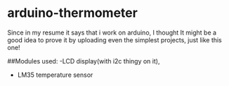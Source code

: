 # arduino-thermometer


Since in my resume it says that i work on arduino, I thought It might be a good idea to prove it by uploading even the simplest projects, just like this one!

##Modules used: 
-LCD display(with i2c thingy on it), 
- LM35 temperature sensor
